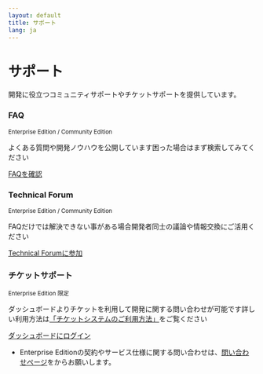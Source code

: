 ```yaml
---
layout: default
title: サポート
lang: ja
---
```


# サポート

開発に役立つコミュニティサポートやチケットサポートを提供しています。  

<div class="row">
  <div class="col-sm-4 h-100">
    <div class="card h-100">
      <div class="card-block">
        <h3 class="card-title">FAQ</h3>
        <p class="card-text"><small class="text-muted">Enterprise Edition / Community Edition</small></p>
        <p class="card-text">よくある質問や開発ノウハウを公開しています<be>困った場合はまず検索してみてください</p>
        <a href="#" class="btn btn-primary">FAQを確認</a>
      </div>
    </div>
  </div>
  <div class="col-sm-4 h-100">
    <div class="card h-100">
      <div class="card-block">
        <h3 class="card-title">Technical Forum</h3>
        <p class="card-text"><small class="text-muted">Enterprise Edition / Community Edition</small></p>
        <p class="card-text">FAQだけでは解決できない事がある場合<be>開発者同士の議論や情報交換にご活用ください</p>
        <a href="#" class="btn btn-primary">Technical Forumに参加</a>
      </div>
    </div>
  </div>
    <div class="col-sm-4 h-100">
      <div class="card h-100">
        <div class="card-block">
          <h3 class="card-title">チケットサポート</h3>
          <p class="card-text"><small class="text-muted">Enterprise Edition 限定</small></p>
          <p class="card-text">ダッシュボードよりチケットを利用して開発に関する問い合わせが可能です<be>詳しい利用方法は<a href="https://ecl.ntt.com/documents/tutorials/rsts/Support/ticket/ticket.html" target="_blank">「チケットシステムのご利用方法」</a>をご覧ください</p>
          <a href="#" class="btn btn-primary">ダッシュボードにログイン</a>
        </div>
      </div>
    </div>
</div>


- Enterprise Editionの契約やサービス仕様に関する問い合わせは、[問い合わせページ](./contactus.html)をからお願いします。
